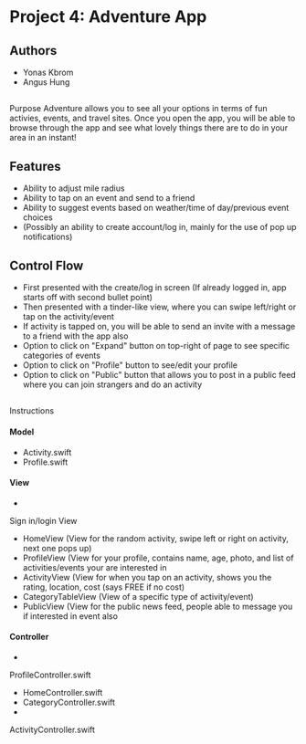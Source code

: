 # Project 4: Adventure App

## Authors
* Yonas Kbrom
* Angus Hung

##
Purpose 
Adventure allows you to see all your options in terms of fun activies,
events, and travel sites. Once you open the app, you will be able to browse
through the app and see what lovely things there are to do in your area in an
instant! 

## Features
* Ability to adjust mile radius
* Ability to tap on
an event and send to a friend
* Ability to suggest events based on weather/time
of day/previous event choices
* (Possibly an ability to create account/log in,
mainly for the use of pop up notifications)

## Control Flow
* First
presented with the create/log in screen (If already logged in, app starts off
with second bullet point)
* Then presented with a tinder-like view, where you
can swipe left/right or tap on the activity/event
* If activity is tapped on,
you will be able to send an invite with a message to a friend with the app
also
* Option to click on "Expand" button on top-right of page to see
specific categories of events
* Option to click on "Profile" button to
see/edit your profile
* Option to click on "Public" button that allows you to
post in a public feed where you can join strangers and do an activity

##
Instructions 

#### Model
* Activity.swift
* Profile.swift

#### View
*
Sign in/login View
* HomeView (View for the random activity, swipe left or
right on activity, next one pops up)
* ProfileView (View for your profile,
contains name, age, photo, and list of activities/events your are interested
in
* ActivityView (View for when you tap on an activity, shows you the rating,
location, cost (says FREE if no cost)
* CategoryTableView (View of a specific
type of activity/event)
* PublicView (View for the public news feed, people
able to message you if interested in event also

#### Controller
*
ProfileController.swift
* HomeController.swift
* CategoryController.swift
*
ActivityController.swift
